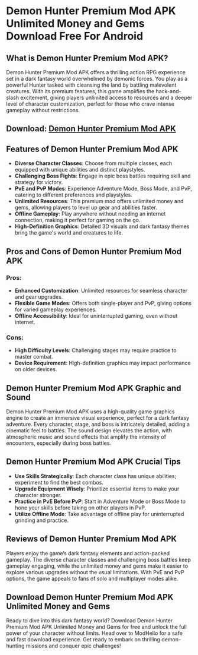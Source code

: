 # Demon Hunter Premium Mod APK  Unlimited Money and Gems Download Free For Android

## What is Demon Hunter Premium Mod APK?

Demon Hunter Premium Mod APK offers a thrilling action RPG experience set in a dark fantasy world overwhelmed by demonic forces. You play as a powerful Hunter tasked with cleansing the land by battling malevolent creatures. With its premium features, this game amplifies the hack-and-slash excitement, giving players unlimited access to resources and a deeper level of character customization, perfect for those who crave intense gameplay without restrictions.

## Download: [Demon Hunter Premium Mod APK](https://modhello.com/demon-hunter-premium/)

## Features of Demon Hunter Premium Mod APK

- **Diverse Character Classes**: Choose from multiple classes, each equipped with unique abilities and distinct playstyles.
- **Challenging Boss Fights**: Engage in epic boss battles requiring skill and strategy for victory.
- **PvE and PvP Modes**: Experience Adventure Mode, Boss Mode, and PvP, catering to different preferences and playstyles.
- **Unlimited Resources**: This premium mod offers unlimited money and gems, allowing players to level up gear and abilities faster.
- **Offline Gameplay**: Play anywhere without needing an internet connection, making it perfect for gaming on the go.
- **High-Definition Graphics**: Detailed 3D visuals and dark fantasy themes bring the game's world and creatures to life.

## Pros and Cons of Demon Hunter Premium Mod APK

### Pros:
- **Enhanced Customization**: Unlimited resources for seamless character and gear upgrades.
- **Flexible Game Modes**: Offers both single-player and PvP, giving options for varied gameplay experiences.
- **Offline Accessibility**: Ideal for uninterrupted gaming, even without internet.
  
### Cons:
- **High Difficulty Levels**: Challenging stages may require practice to master combat.
- **Device Requirement**: High-definition graphics may impact performance on older devices.

## Demon Hunter Premium Mod APK Graphic and Sound

Demon Hunter Premium Mod APK uses a high-quality game graphics engine to create an immersive visual experience, perfect for a dark fantasy adventure. Every character, stage, and boss is intricately detailed, adding a cinematic feel to battles. The sound design elevates the action, with atmospheric music and sound effects that amplify the intensity of encounters, especially during boss battles.

## Demon Hunter Premium Mod APK Crucial Tips

- **Use Skills Strategically**: Each character class has unique abilities; experiment to find the best combos.
- **Upgrade Equipment Wisely**: Prioritize essential items to make your character stronger.
- **Practice in PvE Before PvP**: Start in Adventure Mode or Boss Mode to hone your skills before taking on other players in PvP.
- **Utilize Offline Mode**: Take advantage of offline play for uninterrupted grinding and practice.

## Reviews of Demon Hunter Premium Mod APK

Players enjoy the game’s dark fantasy elements and action-packed gameplay. The diverse character classes and challenging boss battles keep gameplay engaging, while the unlimited money and gems make it easier to explore various upgrades without the usual limitations. With PvE and PvP options, the game appeals to fans of solo and multiplayer modes alike.

## Download Demon Hunter Premium Mod APK Unlimited Money and Gems

Ready to dive into this dark fantasy world? Download Demon Hunter Premium Mod APK Unlimited Money and Gems for free and unlock the full power of your character without limits. Head over to ModHello for a safe and fast download experience. Get ready to embark on thrilling demon-hunting missions and conquer epic challenges!
